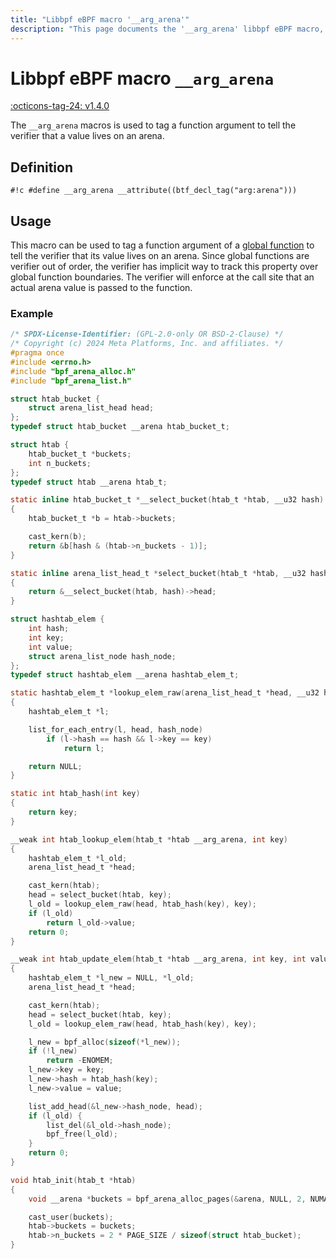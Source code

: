 ```yaml
---
title: "Libbpf eBPF macro '__arg_arena'"
description: "This page documents the '__arg_arena' libbpf eBPF macro, including its definition, usage, and examples."
---
```

# Libbpf eBPF macro `__arg_arena`

[:octicons-tag-24: v1.4.0](https://github.com/libbpf/libbpf/releases/tag/v1.4.0)

The `__arg_arena` macros is used to tag a function argument to tell the verifier that a value lives on an arena.

## Definition

`#!c #define __arg_arena __attribute((btf_decl_tag("arg:arena")))`

## Usage

This macro can be used to tag a function argument of a [global function](../../../linux/concepts/functions.md#function-by-function-verification) to tell the verifier that its value lives on an arena. Since global functions are verifier out of order, the verifier has implicit way to track this property over global function boundaries. The verifier will enforce at the call site that an actual arena value is passed to the function.

### Example

```c hl_lines="56 69"
/* SPDX-License-Identifier: (GPL-2.0-only OR BSD-2-Clause) */
/* Copyright (c) 2024 Meta Platforms, Inc. and affiliates. */
#pragma once
#include <errno.h>
#include "bpf_arena_alloc.h"
#include "bpf_arena_list.h"

struct htab_bucket {
	struct arena_list_head head;
};
typedef struct htab_bucket __arena htab_bucket_t;

struct htab {
	htab_bucket_t *buckets;
	int n_buckets;
};
typedef struct htab __arena htab_t;

static inline htab_bucket_t *__select_bucket(htab_t *htab, __u32 hash)
{
	htab_bucket_t *b = htab->buckets;

	cast_kern(b);
	return &b[hash & (htab->n_buckets - 1)];
}

static inline arena_list_head_t *select_bucket(htab_t *htab, __u32 hash)
{
	return &__select_bucket(htab, hash)->head;
}

struct hashtab_elem {
	int hash;
	int key;
	int value;
	struct arena_list_node hash_node;
};
typedef struct hashtab_elem __arena hashtab_elem_t;

static hashtab_elem_t *lookup_elem_raw(arena_list_head_t *head, __u32 hash, int key)
{
	hashtab_elem_t *l;

	list_for_each_entry(l, head, hash_node)
		if (l->hash == hash && l->key == key)
			return l;

	return NULL;
}

static int htab_hash(int key)
{
	return key;
}

__weak int htab_lookup_elem(htab_t *htab __arg_arena, int key)
{
	hashtab_elem_t *l_old;
	arena_list_head_t *head;

	cast_kern(htab);
	head = select_bucket(htab, key);
	l_old = lookup_elem_raw(head, htab_hash(key), key);
	if (l_old)
		return l_old->value;
	return 0;
}

__weak int htab_update_elem(htab_t *htab __arg_arena, int key, int value)
{
	hashtab_elem_t *l_new = NULL, *l_old;
	arena_list_head_t *head;

	cast_kern(htab);
	head = select_bucket(htab, key);
	l_old = lookup_elem_raw(head, htab_hash(key), key);

	l_new = bpf_alloc(sizeof(*l_new));
	if (!l_new)
		return -ENOMEM;
	l_new->key = key;
	l_new->hash = htab_hash(key);
	l_new->value = value;

	list_add_head(&l_new->hash_node, head);
	if (l_old) {
		list_del(&l_old->hash_node);
		bpf_free(l_old);
	}
	return 0;
}

void htab_init(htab_t *htab)
{
	void __arena *buckets = bpf_arena_alloc_pages(&arena, NULL, 2, NUMA_NO_NODE, 0);

	cast_user(buckets);
	htab->buckets = buckets;
	htab->n_buckets = 2 * PAGE_SIZE / sizeof(struct htab_bucket);
}
```
